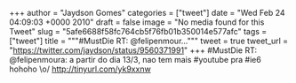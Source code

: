 
+++
author = "Jaydson Gomes"
categories = ["tweet"]
date = "Wed Feb 24 04:09:03 +0000 2010"
draft = false
image = "No media found for this Tweet"
slug = "5afe6688f58fc764cb5f76fb01b350014e577afc"
tags = ["tweet"]
title = """#MustDie RT: @felipenmour..."""
tweet = true
tweet_url = "https://twitter.com/jaydson/status/9560371991"
+++
#MustDie RT: @felipenmoura: a partir do dia 13/3, nao tem mais #youtube pra #ie6 hohoho \o/ http://tinyurl.com/yk9xxnw
